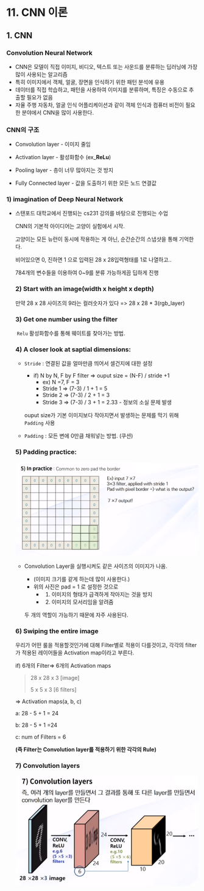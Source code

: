 # 11. CNN 이론

## 1. CNN

### Convolution Neural Network

- CNN은 모델이 직접 이미지, 비디오, 텍스트 또는 사운드를 분류하는 딥러닝에 가장 많이 사용되는 알고리즘
- 특히 이미지에서 객체, 얼굴, 장면을 인식하기 위한 패턴 분석에 유용
- 데이터를 직접 학습하고, 패턴을 사용하여 이미지를 분류하며, 특징은 수동으로 추출할 필요가 없음
- 자율 주행 자동차, 얼굴 인식 어플리케이션과 같이 객체 인식과 컴퓨터 비전이 필요한 분야에서 CNN을 많이 사용한다.



### CNN의 구조

- Convolution layer - 이미지 줄임

- Activation layer - 활성화함수 (ex_**ReLu**)

- Pooling layer - 층이 너무 많아지는 것 방지

- Fully Connected layer - 값을 도출하기 위한 모든 노드 연결값

  

### 	1) imagination of Deep Neural Network

- 스탠포드 대학교에서 진행되는 cs231 강의를 바탕으로 진행되는 수업

  CNN의 기본적 아이디어는 고양이 실험에서 시작.

  고양이는 모든 뉴런이 동시에 작용하는 게 아닌, 순간순간의 스냅샷을 통해 기억한다.

  비어있으면 0, 진하면 1 으로 입력된 28 x 28입력형태를 1로 나열하고..

  784개의 변수들을 이용하여 0~9를 분류 가능하게끔 딥하게 진행

  

  ### 2) Start with an image(width x height x depth)

  만약 28 x 28 사이즈의 9라는 컬러숫자가 있다 => 28 x 28 * 3(rgb_layer)

  ### 3) Get one number using the filter

  ​	`Relu` 활성화함수를 통해  웨이트를 찾아가는 방법.

  ### 4) A closer look at saptial dimensions:

  - `Stride` : 연결된 값을 얼마만큼 띄어서 셀건지에 대한 설정

    - if) N by N, F by F filter => ouput size = (N-F) / stride +1
      - ex) N =7, F = 3
      - Stride 1 => (7-3) / 1 + 1 = 5
      - Stride 2 => (7-3) / 2 + 1 = 3
      - Stride 3 => (7-3) / 3 + 1 = 2.33  - 정보의 소실 문제 발생

    ouput size가 기본 이미지보다 작아지면서 발생하는 문제를 막기 위해 `Padding` 사용

  - `Padding` : 모든 변에 0만큼 채워넣는 방법. (쿠션)

  ### 5) Padding practice:

  ![image-20200305175329118](../capture/CNN_padding.png)

  - Convolution Layer을 실행시켜도 같은 사이즈의 이미지가 나옴.

    - (이미지 크기를 같게 하는데 많이 사용한다.)
    - 위의 사진은 pad = 1 로 설정한 것으로
      - 1) 이미지의 형태가 급격하게 작아지는 것을 방지
      - 2) 이미지의 모서리임을 알려줌

    두 개의 역할이 가능하기 때문에 자주 사용된다.

  

  ### 6) Swiping the entire image
  
  우리가 어떤 룰을 적용할것인가에 대해 Filter별로 적용이 다를것이고, 각각의 filter가 적용된 레이어들을 Activation map이라고 부른다.
  
  if) 6개의 Filter=> 6개의 Activation maps
  
  >28 x 28 x 3 [image]
  >
  >5 x 5 x 3  [6 filters]
  
  => Activation maps(a, b, c)
  
  a: 28 - 5 + 1 = 24
  
  b: 28 - 5 + 1 =24
  
  c: num of Filters  = 6
  
  **(즉 Filter는 Convolution layer를 적용하기 위한 각각의 Rule)**
  
  
  
  ### 7) Convolution layers
  
  ![image-20200305180920310](../capture/CNN_Filter_layers.png)
  
  